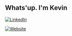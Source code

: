 ## Whats'up. I'm Kevin

[![LinkedIn](https://img.shields.io/website?label=LinkedIn.com&style=for-the-badge&url=https%3A%2F%2Fcodestackr.com)](www.linkedin.com/in/kevin-quiroga-26b516181)

[![Website](https://img.shields.io/website?label=codeSTACKr.com&style=for-the-badge&url=https%3A%2F%2Fcodestackr.com)](https://codestackr.com)
